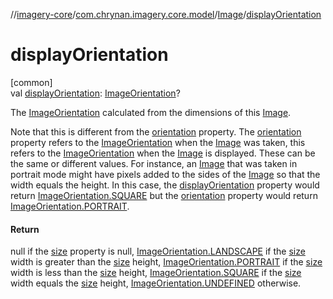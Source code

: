 //[imagery-core](../../../index.md)/[com.chrynan.imagery.core.model](../index.md)/[Image](index.md)/[displayOrientation](display-orientation.md)

# displayOrientation

[common]\
val [displayOrientation](display-orientation.md): [ImageOrientation](../-image-orientation/index.md)?

The [ImageOrientation](../-image-orientation/index.md) calculated from the dimensions of this [Image](index.md).

Note that this is different from the [orientation](orientation.md) property. The [orientation](orientation.md) property refers to the [ImageOrientation](../-image-orientation/index.md) when the [Image](index.md) was taken, this refers to the [ImageOrientation](../-image-orientation/index.md) when the [Image](index.md) is displayed. These can be the same or different values. For instance, an [Image](index.md) that was taken in portrait mode might have pixels added to the sides of the [Image](index.md) so that the width equals the height. In this case, the [displayOrientation](display-orientation.md) property would return [ImageOrientation.SQUARE](../-image-orientation/-s-q-u-a-r-e/index.md) but the [orientation](orientation.md) property would return [ImageOrientation.PORTRAIT](../-image-orientation/-p-o-r-t-r-a-i-t/index.md).

#### Return

null if the [size](size.md) property is null, [ImageOrientation.LANDSCAPE](../-image-orientation/-l-a-n-d-s-c-a-p-e/index.md) if the [size](size.md) width is greater than the [size](size.md) height, [ImageOrientation.PORTRAIT](../-image-orientation/-p-o-r-t-r-a-i-t/index.md) if the [size](size.md) width is less than the [size](size.md) height, [ImageOrientation.SQUARE](../-image-orientation/-s-q-u-a-r-e/index.md) if the [size](size.md) width equals the [size](size.md) height, [ImageOrientation.UNDEFINED](../-image-orientation/-u-n-d-e-f-i-n-e-d/index.md) otherwise.
